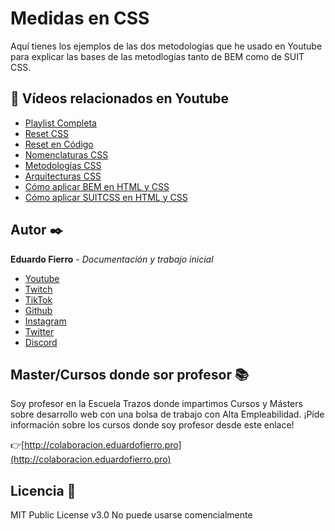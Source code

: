 # Medidas en CSS

Aquí tienes los ejemplos de las dos metodologías que he usado en Youtube para explicar las bases de las metodlogías tanto de BEM como de SUIT CSS.


## 🔴 Vídeos relacionados en Youtube 

* [Playlist Completa](https://www.youtube.com/playlist?list=PLJpymL0goBgETNW1I1rmuTUl-yoaRDUe5)
* [Reset CSS](https://youtu.be/bXqPNoYFK8w)
* [Reset en Código](https://youtu.be/Foieq2jTajE)
* [Nomenclaturas CSS](https://youtu.be/lhEJkeCJ3As)
* [Metodologías CSS](https://youtu.be/f0LpZoyY1gE)
* [Arquitecturas CSS](https://youtu.be/tUldrlfIGb4)
* [Cómo aplicar BEM en HTML y CSS](https://youtu.be/NucZM0GMRi4)
* [Cómo aplicar SUITCSS en HTML y CSS](https://youtu.be/Vdmof9VSiEo)

## Autor ✒️

**Eduardo Fierro** - *Documentación y trabajo inicial*

* [Youtube](https://youtube.com/EduardoFierroPro?sub_confirmation=1)
* [Twitch](https://twitch.tv/eduardofierropro)
* [TikTok](https://www.tiktok.com/@eduardofierro.pro?)
* [Github](https://github.com/eduardofierropro)
* [Instagram](https://instagram.com/eduardofierro.pro)
* [Twitter](https://twitter.com/edfierropro)
* [Discord](https://discord.gg/t4Txush)

## Master/Cursos donde sor profesor 📚

Soy profesor en la Escuela Trazos donde impartimos Cursos y Másters sobre desarrollo web con una bolsa de trabajo con Alta Empleabilidad. ¡Píde información sobre los cursos donde soy profesor desde este enlace!

👉[http://colaboracion.eduardofierro.pro](http://colaboracion.eduardofierro.pro)

## Licencia 📄

MIT Public License v3.0
No puede usarse comencialmente
